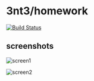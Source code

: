 # 3nt3/homework

[![Build Status](https://ci.teich.3nt3.de/api/badges/3nt3/homework/status.svg)](https://ci.teich.3nt3.de/3nt3/homework)

## screenshots 
![screen1](https://imgur.com/download/yvUu49U/)

![screen2](https://imgur.com/download/jtntdub/)